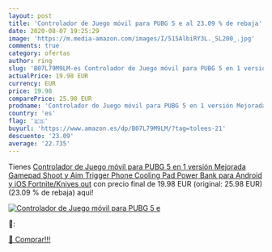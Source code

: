```yaml
---
layout: post
title: 'Controlador de Juego móvil para PUBG 5 e al 23.09 % de rebaja'
date: 2020-08-07 19:25:29
image: 'https://m.media-amazon.com/images/I/515AlbiRY3L._SL200_.jpg'
comments: true
category: ofertas
author: ring
slug: 'B07L79M9LM-es Controlador de Juego móvil para PUBG 5 en 1 versión Mejorada Gamepad Shoot y Aim Trigger Phone Cooling Pad Power Bank para Android y iOS Fortnite/Knives out'
actualPrice: 19.98 EUR
currency: EUR
price: 19.98
comparePrice: 25.98 EUR
prodname: 'Controlador de Juego móvil para PUBG 5 en 1 versión Mejorada Gamepad Shoot y Aim Trigger Phone Cooling Pad Power Bank para Android y iOS Fortnite/Knives out'
country: 'es'
flag: '🇪🇸'
buyurl: 'https://www.amazon.es/dp/B07L79M9LM/?tag=tolees-21'
descuento: '23.09'
average: '22.735'
---
```


Tienes [Controlador de Juego móvil para PUBG 5 en 1 versión Mejorada Gamepad Shoot y Aim Trigger Phone Cooling Pad Power Bank para Android y iOS Fortnite/Knives out](https://www.amazon.es/dp/B07L79M9LM/?tag=tolees-21) con precio final de  19.98 EUR (original: 25.98 EUR) (23.09 %  de rebaja) aqui!

[![Controlador de Juego móvil para PUBG 5 e](https://m.media-amazon.com/images/I/515AlbiRY3L._SL200_.jpg)](https://www.amazon.es/dp/B07L79M9LM/?tag=tolees-21)

🔎:


[🛒 Comprar!!!](https://www.amazon.es/dp/B07L79M9LM/?tag=tolees-21)
